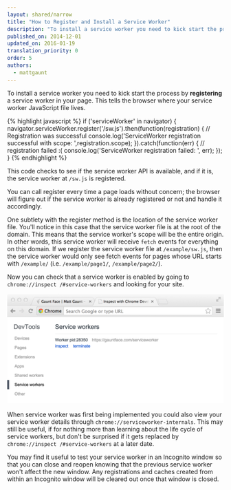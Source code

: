 ```yaml
---
layout: shared/narrow
title: "How to Register and Install a Service Worker"
description: "To install a service worker you need to kick start the process by **registering** a service worker in your page."
published_on: 2014-12-01
updated_on: 2016-01-19
translation_priority: 0
order: 5
authors:
  - mattgaunt
---
```


To install a service worker you need to kick start the process by
**registering** a service worker in your page. This tells the browser where your
service worker JavaScript file lives.

{% highlight javascript %}
if ('serviceWorker' in navigator) {
  navigator.serviceWorker.register('/sw.js').then(function(registration) {
    // Registration was successful
    console.log('ServiceWorker registration successful with scope: ',registration.scope);
  }).catch(function(err) {
    // registration failed :(
    console.log('ServiceWorker registration failed: ', err);
  });
}
{% endhighlight %}

This code checks to see if the service worker API is available, and if it is,
the service worker at `/sw.js` is registered.

You can call register every time a page loads without concern; the browser will
figure out if the service worker is already registered or not and handle it
accordingly.

One subtlety with the register method is the location of the service worker
file. You'll notice in this case that the service worker file is at the root of
the domain. This means that the service worker's scope will be the entire
origin. In other words, this service worker will receive `fetch` events for
everything on this domain. If we register the service worker file at
`/example/sw.js`, then the service worker would only see fetch events for pages
whose URL starts with `/example/` (i.e. `/example/page1/`, `/example/page2/`).

Now you can check that a service worker is enabled by going to `chrome://inspect
/#service-workers` and looking for your site.

![Inspect service workers](images/sw-chrome-inspect.png)

When service worker was first being implemented you could also view your service
worker details through `chrome://serviceworker-internals`. This may still be
useful, if for nothing more than learning about the life cycle of service
workers, but don't be surprised if it gets replaced by `chrome://inspect
/#service-workers` at a later date.

You may find it useful to test your service worker in an Incognito window so
that you can close and reopen knowing that the previous service worker won't
affect the new window. Any registrations and caches created from within an
Incognito window will be cleared out once that window is closed.

